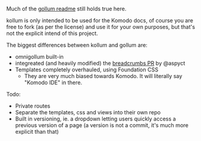 Much of the [gollum readme](https://github.com/gollum/gollum/blob/master/README.md) still holds true here.

kollum is only intended to be used for the Komodo docs, of course you are free to fork (as per the license) and use it for your own purposes, but that's not the explicit intend of this project.

The biggest differences between kollum and gollum are:

 * omnigollum built-in
 * integreated (and heavily modified) the [breadcrumbs PR](https://github.com/gollum/gollum/pull/902) by @aspyct
 * Templates completely overhauled, using Foundation CSS
   * They are very much biased towards Komodo. It will literally say "Komodo IDE" in there.

Todo:

 * Private routes
 * Separate the templates, css and views into their own repo
 * Built in versioning, ie. a dropdown letting users quickly access a previous version of a page (a version is not a commit, it's much more explicit than that)
